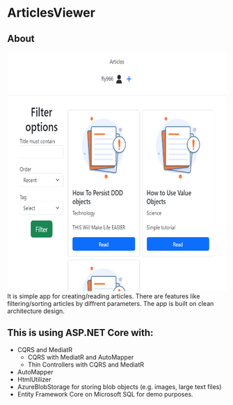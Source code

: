 # ArticlesViewer

##  About
<img src="https://github.com/OleksandrTolmachov/ArticlesViewer/blob/master/imageexample.png" height="550"/>
It is simple app for creating/reading articles. There are features like filtering/sorting articles by diffrent parameters.
The app is built on clean architecture design.

## This is using ASP.NET Core with:

- CQRS and MediatR
  - CQRS with MediatR and AutoMapper
  - Thin Controllers with CQRS and MediatR
- AutoMapper
- HtmlUtilizer
- AzureBlobStorage for storing blob objects (e.g. images, large text files)
- Entity Framework Core on Microsoft SQL for demo purposes.
